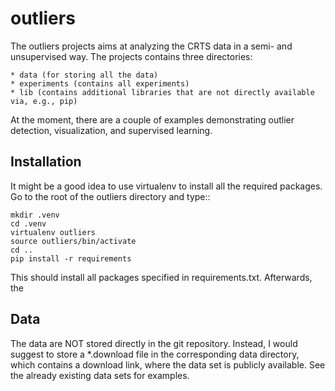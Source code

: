 outliers
========

The outliers projects aims at analyzing the CRTS data in a semi- and unsupervised way. The projects contains three directories:

    * data (for storing all the data)
    * experiments (contains all experiments)
    * lib (contains additional libraries that are not directly available via, e.g., pip)

At the moment, there are a couple of examples demonstrating outlier detection, visualization, and supervised learning.


Installation
------------

It might be a good idea to use virtualenv to install all the required packages. Go to the root of the outliers directory and type::

    mkdir .venv
    cd .venv
    virtualenv outliers
    source outliers/bin/activate
    cd ..
    pip install -r requirements

This should install all packages specified in requirements.txt. Afterwards, the

Data
----

The data are NOT stored directly in the git repository. Instead, I would suggest to store a *.download file in the corresponding data directory, which contains a download link, where the data set is publicly available. See the already existing data sets for examples.




